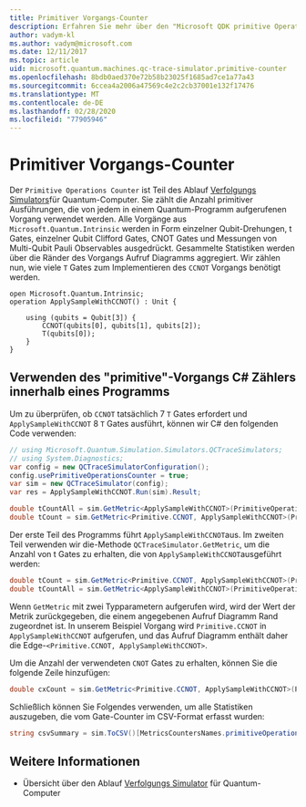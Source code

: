 ```yaml
---
title: Primitiver Vorgangs-Counter
description: Erfahren Sie mehr über den "Microsoft QDK primitive Operation Counter", der die Anzahl der primitiven Ausführungen nachverfolgt, die von Vorgängen in einem Quantum-Programm verwendet werden
author: vadym-kl
ms.author: vadym@microsoft.com
ms.date: 12/11/2017
ms.topic: article
uid: microsoft.quantum.machines.qc-trace-simulator.primitive-counter
ms.openlocfilehash: 8bdb0aed370e72b58b23025f1685ad7ce1a77a43
ms.sourcegitcommit: 6ccea4a2006a47569c4e2c2cb37001e132f17476
ms.translationtype: MT
ms.contentlocale: de-DE
ms.lasthandoff: 02/28/2020
ms.locfileid: "77905946"
---
```

# <a name="primitive-operations-counter"></a>Primitiver Vorgangs-Counter  

Der `Primitive Operations Counter` ist Teil des Ablauf [Verfolgungs Simulators](xref:microsoft.quantum.machines.qc-trace-simulator.intro)für Quantum-Computer. Sie zählt die Anzahl primitiver Ausführungen, die von jedem in einem Quantum-Programm aufgerufenen Vorgang verwendet werden. Alle Vorgänge aus `Microsoft.Quantum.Intrinsic` werden in Form einzelner Qubit-Drehungen, t Gates, einzelner Qubit Clifford Gates, CNOT Gates und Messungen von Multi-Qubit Pauli Observables ausgedrückt. Gesammelte Statistiken werden über die Ränder des Vorgangs Aufruf Diagramms aggregiert. Wir zählen nun, wie viele `T` Gates zum Implementieren des `CCNOT` Vorgangs benötigt werden. 

```qsharp
open Microsoft.Quantum.Intrinsic;
operation ApplySampleWithCCNOT() : Unit {

    using (qubits = Qubit[3]) {
        CCNOT(qubits[0], qubits[1], qubits[2]);
        T(qubits[0]);
    } 
}
```

## <a name="using-the-primitive-operations-counter-within-a-c-program"></a>Verwenden des "primitive"-Vorgangs C# Zählers innerhalb eines Programms

Um zu überprüfen, ob `CCNOT` tatsächlich 7 `T` Gates erfordert und `ApplySampleWithCCNOT` 8 `T` Gates ausführt, können wir C# den folgenden Code verwenden:

```csharp 
// using Microsoft.Quantum.Simulation.Simulators.QCTraceSimulators;
// using System.Diagnostics;
var config = new QCTraceSimulatorConfiguration();
config.usePrimitiveOperationsCounter = true;
var sim = new QCTraceSimulator(config);
var res = ApplySampleWithCCNOT.Run(sim).Result;

double tCountAll = sim.GetMetric<ApplySampleWithCCNOT>(PrimitiveOperationsGroupsNames.T);
double tCount = sim.GetMetric<Primitive.CCNOT, ApplySampleWithCCNOT>(PrimitiveOperationsGroupsNames.T);
```

Der erste Teil des Programms führt `ApplySampleWithCCNOT`aus. Im zweiten Teil verwenden wir die-Methode `QCTraceSimulator.GetMetric`, um die Anzahl von t Gates zu erhalten, die von `ApplySampleWithCCNOT`ausgeführt werden: 

```csharp
double tCount = sim.GetMetric<Primitive.CCNOT, ApplySampleWithCCNOT>(PrimitiveOperationsGroupsNames.T);
double tCountAll = sim.GetMetric<ApplySampleWithCCNOT>(PrimitiveOperationsGroupsNames.T);
```

Wenn `GetMetric` mit zwei Typparametern aufgerufen wird, wird der Wert der Metrik zurückgegeben, die einem angegebenen Aufruf Diagramm Rand zugeordnet ist. In unserem Beispiel Vorgang wird `Primitive.CCNOT` in `ApplySampleWithCCNOT` aufgerufen, und das Aufruf Diagramm enthält daher die Edge-`<Primitive.CCNOT, ApplySampleWithCCNOT>`. 

Um die Anzahl der verwendeten `CNOT` Gates zu erhalten, können Sie die folgende Zeile hinzufügen:
```csharp
double cxCount = sim.GetMetric<Primitive.CCNOT, ApplySampleWithCCNOT>(PrimitiveOperationsGroupsNames.CX);
```

Schließlich können Sie Folgendes verwenden, um alle Statistiken auszugeben, die vom Gate-Counter im CSV-Format erfasst wurden:
```csharp
string csvSummary = sim.ToCSV()[MetricsCountersNames.primitiveOperationsCounter];
```

## <a name="see-also"></a>Weitere Informationen ##

- Übersicht über den Ablauf [Verfolgungs Simulator](xref:microsoft.quantum.machines.qc-trace-simulator.intro) für Quantum-Computer
